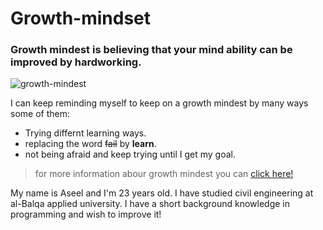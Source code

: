# Growth-mindset
### **Growth mindest** is believing that your mind ability can be improved by hardworking.

![growth-mindest](https://tofasakademi.com/wp-content/uploads/2019/06/growth-mindset3.png)

I can keep reminding myself to keep on a growth mindest by many ways some of them:
* Trying differnt learning ways.
* replacing the word ~~fail~~ by **learn**.
* not being afraid and keep trying until I get my goal.

> for more information abour growth mindest you can [click here!](https://www.atlassian.com/blog/inside-atlassian/growth-mindset)

My name is Aseel and I'm 23 years old. I have studied civil engineering at al-Balqa applied university. I have a short background knowledge in programming and wish to improve it!




